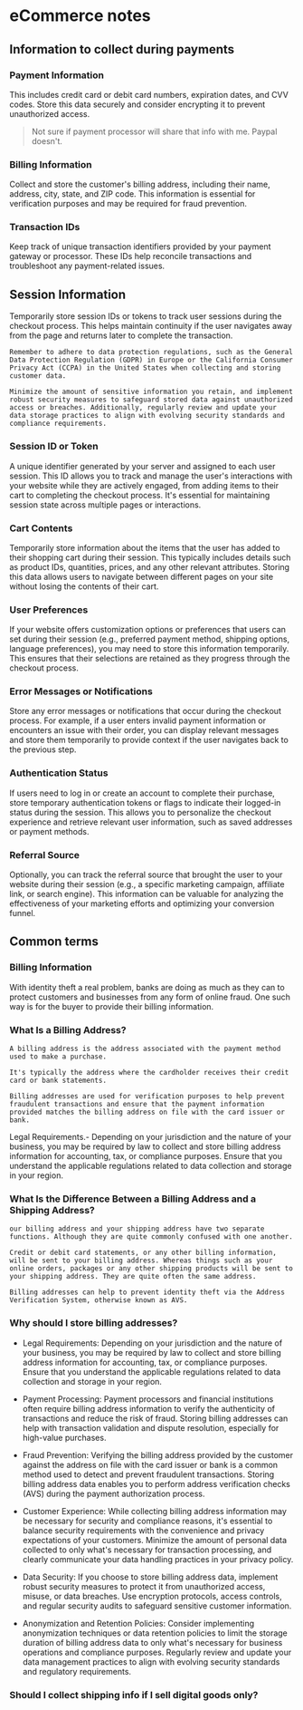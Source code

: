 # eCommerce notes

## Information to collect during payments

### Payment Information

This includes credit card or debit card numbers, expiration dates, and CVV codes. Store this data securely and consider encrypting it to prevent unauthorized access.

> Not sure if payment processor will share that info with me. Paypal doesn't.

### Billing Information

Collect and store the customer's billing address, including their name, address, city, state, and ZIP code. This information is essential for verification purposes and may be required for fraud prevention.

### Transaction IDs

Keep track of unique transaction identifiers provided by your payment gateway or processor. These IDs help reconcile transactions and troubleshoot any payment-related issues.

## Session Information

Temporarily store session IDs or tokens to track user sessions during the checkout process. This helps maintain continuity if the user navigates away from the page and returns later to complete the transaction.

```text
Remember to adhere to data protection regulations, such as the General Data Protection Regulation (GDPR) in Europe or the California Consumer Privacy Act (CCPA) in the United States when collecting and storing customer data.

Minimize the amount of sensitive information you retain, and implement robust security measures to safeguard stored data against unauthorized access or breaches. Additionally, regularly review and update your data storage practices to align with evolving security standards and compliance requirements.
```

### Session ID or Token

A unique identifier generated by your server and assigned to each user session. This ID allows you to track and manage the user's interactions with your website while they are actively engaged, from adding items to their cart to completing the checkout process. It's essential for maintaining session state across multiple pages or interactions.

### Cart Contents

Temporarily store information about the items that the user has added to their shopping cart during their session. This typically includes details such as product IDs, quantities, prices, and any other relevant attributes. Storing this data allows users to navigate between different pages on your site without losing the contents of their cart.

### User Preferences

If your website offers customization options or preferences that users can set during their session (e.g., preferred payment method, shipping options, language preferences), you may need to store this information temporarily. This ensures that their selections are retained as they progress through the checkout process.

### Error Messages or Notifications

Store any error messages or notifications that occur during the checkout process. For example, if a user enters invalid payment information or encounters an issue with their order, you can display relevant messages and store them temporarily to provide context if the user navigates back to the previous step.

### Authentication Status

If users need to log in or create an account to complete their purchase, store temporary authentication tokens or flags to indicate their logged-in status during the session. This allows you to personalize the checkout experience and retrieve relevant user information, such as saved addresses or payment methods.

### Referral Source

Optionally, you can track the referral source that brought the user to your website during their session (e.g., a specific marketing campaign, affiliate link, or search engine). This information can be valuable for analyzing the effectiveness of your marketing efforts and optimizing your conversion funnel.

## Common terms

### Billing Information

With identity theft a real problem, banks are doing as much as they can to protect customers and businesses from any form of online fraud. One such way is for the buyer to provide their billing information.

### What Is a Billing Address?

```text
A billing address is the address associated with the payment method used to make a purchase.

It's typically the address where the cardholder receives their credit card or bank statements.

Billing addresses are used for verification purposes to help prevent fraudulent transactions and ensure that the payment information provided matches the billing address on file with the card issuer or bank.
```

Legal Requirements.- Depending on your jurisdiction and the nature of your business, you may be required by law to collect and store billing address information for accounting, tax, or compliance purposes. Ensure that you understand the applicable regulations related to data collection and storage in your region.

### What Is the Difference Between a Billing Address and a Shipping Address?

```text
our billing address and your shipping address have two separate functions. Although they are quite commonly confused with one another.

Credit or debit card statements, or any other billing information, will be sent to your billing address. Whereas things such as your online orders, packages or any other shipping products will be sent to your shipping address. They are quite often the same address.

Billing addresses can help to prevent identity theft via the Address Verification System, otherwise known as AVS.

```

### Why should I store billing addresses?

- Legal Requirements: Depending on your jurisdiction and the nature of your business, you may be required by law to collect and store billing address information for accounting, tax, or compliance purposes. Ensure that you understand the applicable regulations related to data collection and storage in your region.

- Payment Processing: Payment processors and financial institutions often require billing address information to verify the authenticity of transactions and reduce the risk of fraud. Storing billing addresses can help with transaction validation and dispute resolution, especially for high-value purchases.

- Fraud Prevention: Verifying the billing address provided by the customer against the address on file with the card issuer or bank is a common method used to detect and prevent fraudulent transactions. Storing billing address data enables you to perform address verification checks (AVS) during the payment authorization process.

- Customer Experience: While collecting billing address information may be necessary for security and compliance reasons, it's essential to balance security requirements with the convenience and privacy expectations of your customers. Minimize the amount of personal data collected to only what's necessary for transaction processing, and clearly communicate your data handling practices in your privacy policy.

- Data Security: If you choose to store billing address data, implement robust security measures to protect it from unauthorized access, misuse, or data breaches. Use encryption protocols, access controls, and regular security audits to safeguard sensitive customer information.

- Anonymization and Retention Policies: Consider implementing anonymization techniques or data retention policies to limit the storage duration of billing address data to only what's necessary for business operations and compliance purposes. Regularly review and update your data management practices to align with evolving security standards and regulatory requirements.

### Should I collect shipping info if I sell digital goods only?
